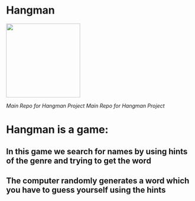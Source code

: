   # Hangman
<img src="https://github.com/aniruddhakj/Hangman/blob/master/images%20(1).jpeg" width="200">


_Main Repo for Hangman Project_
_Main Repo for Hangman Project_
# Hangman is a game:
## In this game we search for names by using hints of the genre and trying to get the word
## The computer randomly generates a word which you have to guess yourself using the hints 
